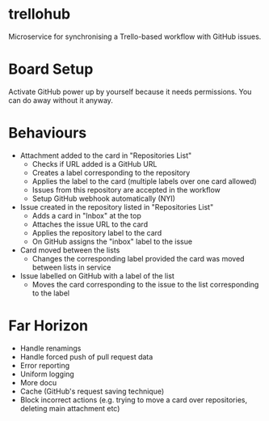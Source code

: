# trellohub
Microservice for synchronising a Trello-based workflow with GitHub issues.

# Board Setup
Activate GitHub power up by yourself because it needs permissions. You can do away without it anyway.

# Behaviours

- Attachment added to the card in "Repositories List"
  - Checks if URL added is a GitHub URL
  - Creates a label corresponding to the repository
  - Applies the label to the card (multiple labels over one card allowed)
  - Issues from this repository are accepted in the workflow
  - Setup GitHub webhook automatically (NYI)
- Issue created in the repository listed in "Repositories List"
  - Adds a card in "Inbox" at the top
  - Attaches the issue URL to the card
  - Applies the repository label to the card
  - On GitHub assigns the "inbox" label to the issue
- Card moved between the lists
  - Changes the corresponding label provided the card was moved between lists in service
- Issue labelled on GitHub with a label of the list
  - Moves the card corresponding to the issue to the list corresponding to the label


# Far Horizon

- Handle renamings
- Handle forced push of pull request data
- Error reporting
- Uniform logging
- More docu
- Cache (GitHub's request saving technique)
- Block incorrect actions (e.g. trying to move a card over repositories, deleting main attachment etc)
